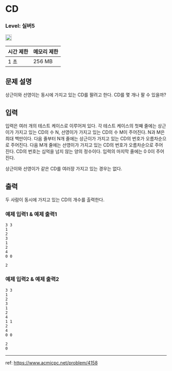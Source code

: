 # CD

### Level: 실버5

<img class="left" src="https://d2gd6pc034wcta.cloudfront.net/tier/6.svg" style="width: 20px" />

| 시간 제한 | 메모리 제한 |
| -------- | ---------- |
| 1 초 | 256 MB |

## 문제 설명

상근이와 선영이는 동시에 가지고 있는 CD를 팔려고 한다. CD를 몇 개나 팔 수 있을까?

## 입력

입력은 여러 개의 테스트 케이스로 이루어져 있다. 각 테스트 케이스의 첫째 줄에는 상근이가 가지고 있는 CD의 수 N, 선영이가 가지고 있는 CD의 수 M이 주어진다. N과 M은 최대 백만이다. 다음 줄부터 N개 줄에는 상근이가 가지고 있는 CD의 번호가 오름차순으로 주어진다. 다음 M개 줄에는 선영이가 가지고 있는 CD의 번호가 오름차순으로 주어진다. CD의 번호는 십억을 넘지 않는 양의 정수이다. 입력의 마지막 줄에는 0 0이 주어진다.

상근이와 선영이가 같은 CD를 여러장 가지고 있는 경우는 없다.

## 출력

두 사람이 동시에 가지고 있는 CD의 개수를 출력한다.

### 예제 입력1 & 예제 출력1

```text
3 3
1
2
3
1
2
4
0 0

```

```text
2

```

### 예제 입력2 & 예제 출력2

```text
3 3
1
2
3
1
2
4
1 1
2
4
0 0

```

```text
2
0

```

---

ref: https://www.acmicpc.net/problem/4158
